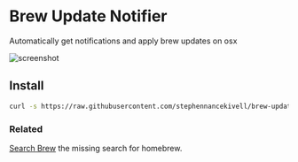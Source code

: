 # Brew Update Notifier

Automatically get notifications and apply brew updates on osx

![screenshot](https://raw.github.com/stephennancekivell/brew-update-notifier/master/brew-update-notifier.gif)

## Install

```bash
curl -s https://raw.githubusercontent.com/stephennancekivell/brew-update-notifier/master/install.sh | sh
```

### Related

[Search Brew](http://searchbrew.com) the missing search for homebrew.